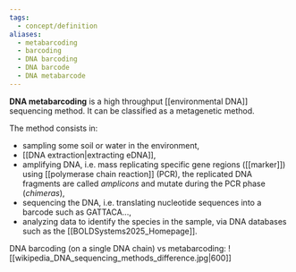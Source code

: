 ```yaml
---
tags:
  - concept/definition
aliases:
  - metabarcoding
  - barcoding
  - DNA barcoding
  - DNA barcode
  - DNA metabarcode
---
```

**DNA metabarcoding** is a high throughput [[environmental DNA]] sequencing method. It can be classified as a metagenetic method.

The method consists in:
- sampling some soil or water in the environment,
- [[DNA extraction|extracting eDNA]],
- amplifying DNA, i.e. mass replicating specific gene regions ([[marker]]) using [[polymerase chain reaction]] (PCR), the replicated DNA fragments are called *amplicons* and mutate during the PCR phase (*chimeras*),
- sequencing the DNA, i.e. translating nucleotide sequences into a barcode such as GATTACA...,
- analyzing data to identify the species in the sample, via DNA databases such as the [[BOLDSystems2025_Homepage]].

DNA barcoding (on a single DNA chain) vs metabarcoding:
![[wikipedia_DNA_sequencing_methods_difference.jpg|600]]